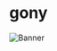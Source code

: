 # gony

![Banner](https://socialify.git.ci/lukasl-dev/gony/image?description=1&descriptionEditable=AnyDesk%20CLI%20bindings%20for%20Go&issues=1&language=1&owner=1&pattern=Solid&stargazers=1&theme=Light)
